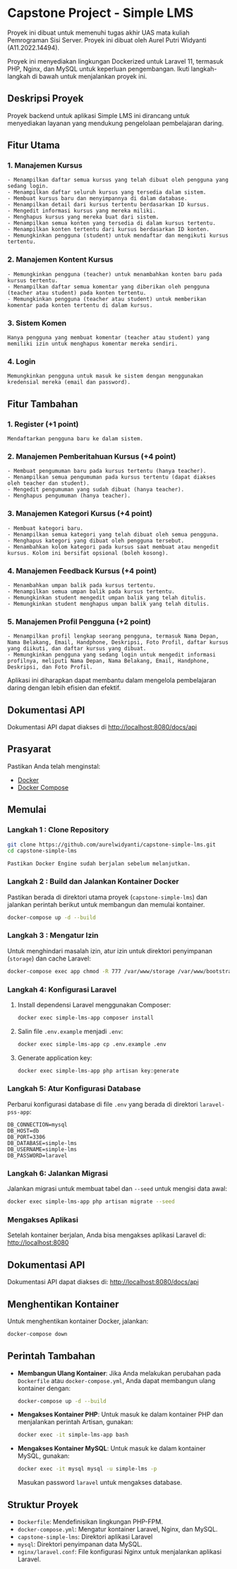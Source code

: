 # Capstone Project - Simple LMS

Proyek ini dibuat untuk memenuhi tugas akhir UAS mata kuliah Pemrograman Sisi Server. Proyek ini dibuat oleh Aurel Putri Widyanti (A11.2022.14494).

Proyek ini menyediakan lingkungan Dockerized untuk Laravel 11, termasuk PHP, Nginx, dan MySQL untuk keperluan pengembangan. Ikuti langkah-langkah di bawah untuk menjalankan proyek ini.

## Deskripsi Proyek

Proyek backend untuk aplikasi Simple LMS ini dirancang untuk menyediakan layanan yang mendukung pengelolaan pembelajaran daring. 

## Fitur Utama
### 1. Manajemen Kursus
    - Menampilkan daftar semua kursus yang telah dibuat oleh pengguna yang sedang login.
    - Menampilkan daftar seluruh kursus yang tersedia dalam sistem.
    - Membuat kursus baru dan menyimpannya di dalam database.
    - Menampilkan detail dari kursus tertentu berdasarkan ID kursus.
    - Mengedit informasi kursus yang mereka miliki.
    - Menghapus kursus yang mereka buat dari sistem.
    - Menampilkan semua konten yang tersedia di dalam kursus tertentu.
    - Menampilkan konten tertentu dari kursus berdasarkan ID konten.
    - Memungkinkan pengguna (student) untuk mendaftar dan mengikuti kursus tertentu.

### 2. Manajemen Kontent Kursus
    - Memungkinkan pengguna (teacher) untuk menambahkan konten baru pada kursus tertentu.
    - Menampilkan daftar semua komentar yang diberikan oleh pengguna (teacher atau student) pada konten tertentu.
    - Memungkinkan pengguna (teacher atau student) untuk memberikan komentar pada konten tertentu di dalam kursus.

### 3. Sistem Komen
    Hanya pengguna yang membuat komentar (teacher atau student) yang memiliki izin untuk menghapus komentar mereka sendiri.

### 4. Login
    Memungkinkan pengguna untuk masuk ke sistem dengan menggunakan kredensial mereka (email dan password).

## Fitur Tambahan
### 1. Register (+1 point)
    Mendaftarkan pengguna baru ke dalam sistem.

### 2. Manajemen Pemberitahuan Kursus (+4 point)
    - Membuat pengumuman baru pada kursus tertentu (hanya teacher).
    - Menampilkan semua pengumuman pada kursus tertentu (dapat diakses oleh teacher dan student).
    - Mengedit pengumuman yang sudah dibuat (hanya teacher).
    - Menghapus pengumuman (hanya teacher).

### 3. Manajemen Kategori Kursus (+4 point)
    - Membuat kategori baru.
    - Menampilkan semua kategori yang telah dibuat oleh semua pengguna.
    - Menghapus kategori yang dibuat oleh pengguna tersebut.
    - Menambahkan kolom kategori pada kursus saat membuat atau mengedit kursus. Kolom ini bersifat opsional (boleh kosong).

### 4. Manajemen Feedback Kursus (+4 point)
    - Menambahkan umpan balik pada kursus tertentu.
    - Menampilkan semua umpan balik pada kursus tertentu.
    - Memungkinkan student mengedit umpan balik yang telah ditulis.
    - Memungkinkan student menghapus umpan balik yang telah ditulis.
    
### 5. Manajemen Profil Pengguna (+2 point)
    - Menampilkan profil lengkap seorang pengguna, termasuk Nama Depan, Nama Belakang, Email, Handphone, Deskripsi, Foto Profil, daftar kursus yang diikuti, dan daftar kursus yang dibuat.
    - Memungkinkan pengguna yang sedang login untuk mengedit informasi profilnya, meliputi Nama Depan, Nama Belakang, Email, Handphone, Deskripsi, dan Foto Profil.

Aplikasi ini diharapkan dapat membantu dalam mengelola pembelajaran daring dengan lebih efisien dan efektif.

## Dokumentasi API
Dokumentasi API dapat diakses di [http://localhost:8080/docs/api](http://localhost:8080/docs/api)

## Prasyarat

Pastikan Anda telah menginstal:

-   [Docker](https://docs.docker.com/get-docker/)
-   [Docker Compose](https://docs.docker.com/compose/install/)

## Memulai

### Langkah 1 : Clone Repository

```bash
git clone https://github.com/aurelwidyanti/capstone-simple-lms.git
cd capstone-simple-lms
```

`Pastikan Docker Engine sudah berjalan sebelum melanjutkan.`

### Langkah 2 : Build dan Jalankan Kontainer Docker

Pastikan berada di direktori utama proyek (`capstone-simple-lms`) dan jalankan perintah berikut untuk membangun dan memulai kontainer.

```bash
docker-compose up -d --build
```

### Langkah 3 : Mengatur Izin

Untuk menghindari masalah izin, atur izin untuk direktori penyimpanan (`storage`) dan cache Laravel:

```bash
docker-compose exec app chmod -R 777 /var/www/storage /var/www/bootstrap/cache
```

### Langkah 4: Konfigurasi Laravel

1. Install dependensi Laravel menggunakan Composer:

    ```bash
    docker exec simple-lms-app composer install
    ```

2. Salin file `.env.example` menjadi `.env`:

    ```bash
    docker exec simple-lms-app cp .env.example .env
    ```

3. Generate application key:

    ```bash
    docker exec simple-lms-app php artisan key:generate
    ```

### Langkah 5: Atur Konfigurasi Database

Perbarui konfigurasi database di file `.env` yang berada di direktori `laravel-pss-app`:

```env
DB_CONNECTION=mysql
DB_HOST=db
DB_PORT=3306
DB_DATABASE=simple-lms
DB_USERNAME=simple-lms
DB_PASSWORD=laravel
```

### Langkah 6: Jalankan Migrasi

Jalankan migrasi untuk membuat tabel dan `--seed` untuk mengisi data awal:

```bash
docker exec simple-lms-app php artisan migrate --seed
```

### Mengakses Aplikasi

Setelah kontainer berjalan, Anda bisa mengakses aplikasi Laravel di: [http://localhost:8080](http://localhost:8080)

## Dokumentasi API

Dokumentasi API dapat diakses di: [http://localhost:8080/docs/api](http://localhost:8080/docs/api)

## Menghentikan Kontainer

Untuk menghentikan kontainer Docker, jalankan:

```bash
docker-compose down
```

## Perintah Tambahan

-   **Membangun Ulang Kontainer**: Jika Anda melakukan perubahan pada `Dockerfile` atau `docker-compose.yml`, Anda dapat membangun ulang kontainer dengan:

    ```bash
    docker-compose up -d --build
    ```

-   **Mengakses Kontainer PHP**: Untuk masuk ke dalam kontainer PHP dan menjalankan perintah Artisan, gunakan:

    ```bash
    docker exec -it simple-lms-app bash
    ```

-   **Mengakses Kontainer MySQL**: Untuk masuk ke dalam kontainer MySQL, gunakan:

    ```bash
    docker exec -it mysql mysql -u simple-lms -p
    ```

    Masukan password `laravel` untuk mengakses database.

## Struktur Proyek

-   `Dockerfile`: Mendefinisikan lingkungan PHP-FPM.
-   `docker-compose.yml`: Mengatur kontainer Laravel, Nginx, dan MySQL.
-   `capstone-simple-lms`: Direktori aplikasi Laravel
-   `mysql`: Direktori penyimpanan data MySQL.
-   `nginx/laravel.conf`: File konfigurasi Nginx untuk menjalankan aplikasi Laravel.
